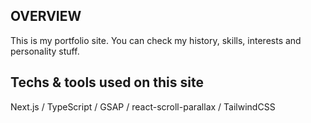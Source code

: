 ## OVERVIEW

This is my portfolio site.
You can check my history, skills, interests and personality stuff.

## Techs & tools used on this site

Next.js / TypeScript / GSAP / react-scroll-parallax / TailwindCSS
